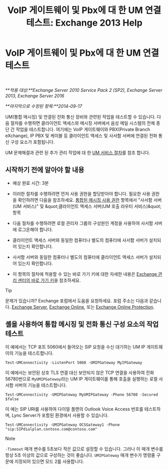 ﻿---
title: 'VoIP 게이트웨이 및 Pbx에 대 한 UM 연결 테스트: Exchange 2013 Help'
TOCTitle: VoIP 게이트웨이 및 Pbx에 대 한 UM 연결 테스트
ms:assetid: 2aca8631-a99a-4e29-aff0-e462385f03b2
ms:mtpsurl: https://technet.microsoft.com/ko-kr/library/Aa996906(v=EXCHG.150)
ms:contentKeyID: 56270324
ms.date: 05/22/2018
mtps_version: v=EXCHG.150
ms.translationtype: MT
---

# VoIP 게이트웨이 및 Pbx에 대 한 UM 연결 테스트

 

_**적용 대상:**Exchange Server 2010 Service Pack 2 (SP2), Exchange Server 2013, Exchange Server 2016_

_**마지막으로 수정된 항목:**2014-09-17_

UM(통합 메시징) 및 연결된 전화 통신 장비와 관련된 작업을 테스트할 수 있습니다. 다음 절차를 수행하면 클라이언트 액세스와 메시징 서버에서 음성 메일 시스템의 전체 종단 간 작업을 테스트합니다. 여기에는 VoIP 게이트웨이와 PBX(Private Branch eXchange), IP PBX 및 케이블 등 클라이언트 액세스 및 사서함 서버에 연결된 전화 통신 구성 요소가 포함됩니다.

UM 문제해결과 관련 된 추가 관리 작업에 대 한 [UM 서비스 절차](um-services-procedures-exchange-2013-help.md)를 참조 합니다.

## 시작하기 전에 알아야 할 내용

  - 예상 완료 시간: 3분

  - 이러한 절차를 수행하려면 먼저 사용 권한을 할당받아야 합니다. 필요한 사용 권한을 확인하려면 다음을 참조하세요. [통합된 메시징 사용 권한](unified-messaging-permissions-exchange-2013-help.md) 항목에서 "사서함 서버(UM 서비스)" 및 \&quot;클라이언트 액세스 서버(UM 호출 라우터 서비스)\&quot; 항목

  - 다음 절차를 수행하려면 로컬 관리자 그룹의 구성원인 계정을 사용하여 사서함 서버에 로그온해야 합니다.

  - 클라이언트 액세스 서버와 동일한 컴퓨터나 별도의 컴퓨터에 사서함 서버가 설치되어 있는지 확인합니다.

  - 사서함 서버와 동일한 컴퓨터나 별도의 컴퓨터에 클라이언트 액세스 서버가 설치되어 있는지 확인합니다.

  - 이 항목의 절차에 적용할 수 있는 바로 가기 키에 대한 자세한 내용은 [Exchange 관리 센터의 바로 가기 키](keyboard-shortcuts-in-the-exchange-admin-center-exchange-online-protection-help.md)을 참조하세요.


> [!TIP]
> 문제가 있습니까? Exchange 포럼에서 도움을 요청하세요. 포럼 주소는 다음과 같습니다. <A href="https://go.microsoft.com/fwlink/p/?linkid=60612">Exchange Server</A>, <A href="https://go.microsoft.com/fwlink/p/?linkid=267542">Exchange Online</A>, 또는 <A href="https://go.microsoft.com/fwlink/p/?linkid=285351">Exchange Online Protection</A>.



## 셸을 사용하여 통합 메시징 및 전화 통신 구성 요소의 작업 테스트

이 예에서는 TCP 포트 5060에서 들어오는 SIP 요청을 수신 대기하는 UM IP 게이트웨이의 기능을 테스트합니다.

    Test-UMConnectivity -ListenPort 5060 -UMIPGateway MyIPGateway

이 예에서는 보안된 상호 TLS 연결 대신 보안되지 않은 TCP 연결을 사용하여 전화 56780번으로 `MyUMIPGateway`라는 UM IP 게이트웨이를 통해 호출을 실행하는 로컬 사서함 서버의 기능을 테스트합니다.

    Test-UMConnectivity -UMIPGateway MyUMIPGateway -Phone 56780 -Secured $false

이 예는 SIP URI를 사용하여 다이얼 플랜의 Outlook Voice Access 번호를 테스트하며, Lync Server가 포함된 환경에서 사용할 수 있습니다.

    Test-UMConnectivity -UMIPGateway OCSGateway1 -Phone "sip:SIPdialplan.contoso.com@contoso.com"


> [!NOTE]
> <CODE>-Timeout</CODE> 매개 변수를 5초보다 작은 값으로 설정할 수 있습니다. 그러나 이 매개 변수를 항상 5초 이상의 값으로 구성하는 것이 좋습니다. <CODE>&shy;UMIPGateway</CODE> 매개 변수가 명령줄 구문에 지정되어 있으면 모드 2를 사용합니다.


